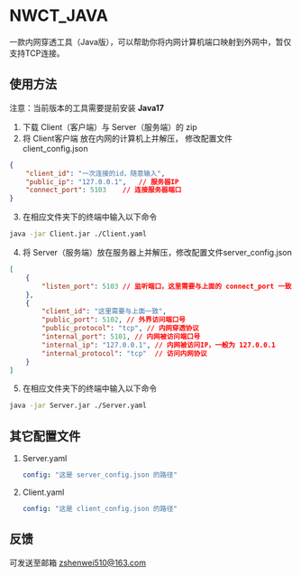 # NWCT_JAVA

一款内网穿透工具（Java版），可以帮助你将内网计算机端口映射到外网中，暂仅支持TCP连接。

## 使用方法

注意：当前版本的工具需要提前安装 **Java17**

1. 下载 Client（客户端）与 Server（服务端）的 zip
2. 将 Client客户端 放在内网的计算机上并解压，
修改配置文件 client_config.json

```json
{
    "client_id": "一次连接的id，随意输入",
    "public_ip": "127.0.0.1",   // 服务器IP
    "connect_port": 5103    // 连接服务器端口
}
```

3. 在相应文件夹下的终端中输入以下命令

```bash
java -jar Client.jar ./Client.yaml
```

4. 将 Server（服务端）放在服务器上并解压，修改配置文件server_config.json

```json
[
    {
		"listen_port": 5103 // 监听端口，这里需要与上面的 connect_port 一致
	},
	{
		"client_id": "这里需要与上面一致",
		"public_port": 5102, // 外界访问端口号
		"public_protocol": "tcp", // 内网穿透协议
		"internal_port": 5101, // 内网被访问端口号
		"internal_ip": "127.0.0.1", // 内网被访问IP，一般为 127.0.0.1
		"internal_protocol": "tcp"  // 访问内网协议
	}
]
```

5. 在相应文件夹下的终端中输入以下命令

```bash
java -jar Server.jar ./Server.yaml
```

## 其它配置文件

1. Server.yaml

   ```yaml
   config: "这是 server_config.json 的路径"
   ```
   
3. Client.yaml

   ```yaml
   config: "这是 client_config.json 的路径"
   ```

## 反馈

可发送至邮箱 zshenwei510@163.com
